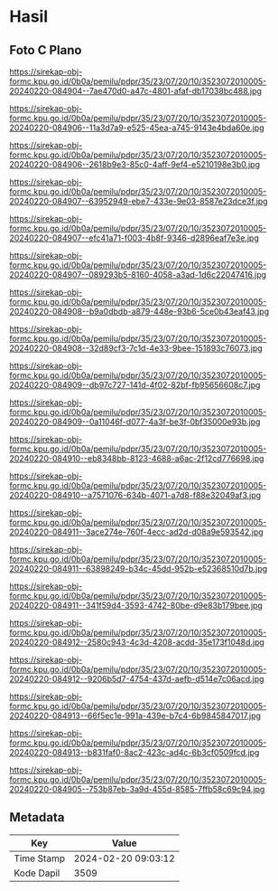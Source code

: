 # Hasil

## Foto C Plano

https://sirekap-obj-formc.kpu.go.id/0b0a/pemilu/pdpr/35/23/07/20/10/3523072010005-20240220-084904--7ae470d0-a47c-4801-afaf-db17038bc488.jpg

https://sirekap-obj-formc.kpu.go.id/0b0a/pemilu/pdpr/35/23/07/20/10/3523072010005-20240220-084906--11a3d7a9-e525-45ea-a745-9143e4bda60e.jpg

https://sirekap-obj-formc.kpu.go.id/0b0a/pemilu/pdpr/35/23/07/20/10/3523072010005-20240220-084906--2618b9e3-85c0-4aff-9ef4-e5210198e3b0.jpg

https://sirekap-obj-formc.kpu.go.id/0b0a/pemilu/pdpr/35/23/07/20/10/3523072010005-20240220-084907--63952949-ebe7-433e-9e03-8587e23dce3f.jpg

https://sirekap-obj-formc.kpu.go.id/0b0a/pemilu/pdpr/35/23/07/20/10/3523072010005-20240220-084907--efc41a71-f003-4b8f-9346-d2896eaf7e3e.jpg

https://sirekap-obj-formc.kpu.go.id/0b0a/pemilu/pdpr/35/23/07/20/10/3523072010005-20240220-084907--089293b5-8160-4058-a3ad-1d6c22047416.jpg

https://sirekap-obj-formc.kpu.go.id/0b0a/pemilu/pdpr/35/23/07/20/10/3523072010005-20240220-084908--b9a0dbdb-a879-448e-93b6-5ce0b43eaf43.jpg

https://sirekap-obj-formc.kpu.go.id/0b0a/pemilu/pdpr/35/23/07/20/10/3523072010005-20240220-084908--32d89cf3-7c1d-4e33-9bee-151893c76073.jpg

https://sirekap-obj-formc.kpu.go.id/0b0a/pemilu/pdpr/35/23/07/20/10/3523072010005-20240220-084909--db97c727-141d-4f02-82bf-fb95656608c7.jpg

https://sirekap-obj-formc.kpu.go.id/0b0a/pemilu/pdpr/35/23/07/20/10/3523072010005-20240220-084909--0a11046f-d077-4a3f-be3f-0bf35000e93b.jpg

https://sirekap-obj-formc.kpu.go.id/0b0a/pemilu/pdpr/35/23/07/20/10/3523072010005-20240220-084910--eb8348bb-8123-4688-a6ac-2f12cd776698.jpg

https://sirekap-obj-formc.kpu.go.id/0b0a/pemilu/pdpr/35/23/07/20/10/3523072010005-20240220-084910--a7571076-634b-4071-a7d8-f88e32049af3.jpg

https://sirekap-obj-formc.kpu.go.id/0b0a/pemilu/pdpr/35/23/07/20/10/3523072010005-20240220-084911--3ace274e-760f-4ecc-ad2d-d08a9e593542.jpg

https://sirekap-obj-formc.kpu.go.id/0b0a/pemilu/pdpr/35/23/07/20/10/3523072010005-20240220-084911--63898249-b34c-45dd-952b-e52368510d7b.jpg

https://sirekap-obj-formc.kpu.go.id/0b0a/pemilu/pdpr/35/23/07/20/10/3523072010005-20240220-084911--341f59d4-3593-4742-80be-d9e83b179bee.jpg

https://sirekap-obj-formc.kpu.go.id/0b0a/pemilu/pdpr/35/23/07/20/10/3523072010005-20240220-084912--2580c943-4c3d-4208-acdd-35e173f1048d.jpg

https://sirekap-obj-formc.kpu.go.id/0b0a/pemilu/pdpr/35/23/07/20/10/3523072010005-20240220-084912--9206b5d7-4754-437d-aefb-d514e7c06acd.jpg

https://sirekap-obj-formc.kpu.go.id/0b0a/pemilu/pdpr/35/23/07/20/10/3523072010005-20240220-084913--66f5ec1e-991a-439e-b7c4-6b9845847017.jpg

https://sirekap-obj-formc.kpu.go.id/0b0a/pemilu/pdpr/35/23/07/20/10/3523072010005-20240220-084913--b831faf0-8ac2-423c-ad4c-6b3cf0509fcd.jpg

https://sirekap-obj-formc.kpu.go.id/0b0a/pemilu/pdpr/35/23/07/20/10/3523072010005-20240220-084905--753b87eb-3a9d-455d-8585-7ffb58c69c94.jpg


## Metadata

| Key        | Value               |
| ---------- | ------------------- |
| Time Stamp | 2024-02-20 09:03:12 |
| Kode Dapil | 3509                |



